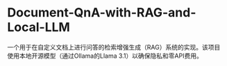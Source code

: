 # Document-QnA-with-RAG-and-Local-LLM
一个用于在自定义文档上进行问答的检索增强生成（RAG）系统的实现。该项目使用本地开源模型（通过Ollama的Llama 3.1）以确保隐私和零API费用。
